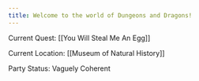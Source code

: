 ```yaml
---
title: Welcome to the world of Dungeons and Dragons!
---
```

Current Quest: [[You Will Steal Me An Egg]]

Current Location: [[Museum of Natural History]]

Party Status: Vaguely Coherent

